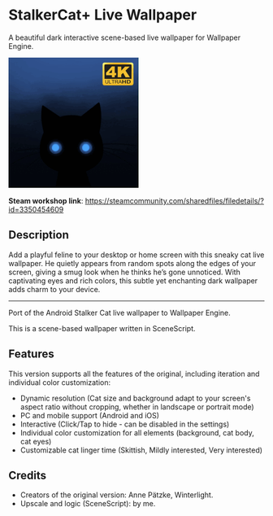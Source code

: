 # StalkerCat+ Live Wallpaper

A beautiful dark interactive scene-based live wallpaper for Wallpaper Engine.

![Stalker Cat Logo](preview.gif)

**Steam workshop link**: https://steamcommunity.com/sharedfiles/filedetails/?id=3350454609

## Description

Add a playful feline to your desktop or home screen with this sneaky cat live wallpaper. He quietly appears from random spots along the edges of your screen, giving a smug look when he thinks he’s gone unnoticed. With captivating eyes and rich colors, this subtle yet enchanting dark wallpaper adds charm to your device.

---

Port of the Android Stalker Cat live wallpaper to Wallpaper Engine.

This is a scene-based wallpaper written in SceneScript.

## Features

This version supports all the features of the original, including iteration and individual color customization:

- Dynamic resolution (Cat size and background adapt to your screen's aspect ratio without cropping, whether in landscape or portrait mode)
- PC and mobile support (Android and iOS)
- Interactive (Click/Tap to hide - can be disabled in the settings)
- Individual color customization for all elements (background, cat body, cat eyes)
- Customizable cat linger time (Skittish, Mildly interested, Very interested)

## Credits

- Creators of the original version: Anne Pätzke, Winterlight.
- Upscale and logic (SceneScript): by me.
